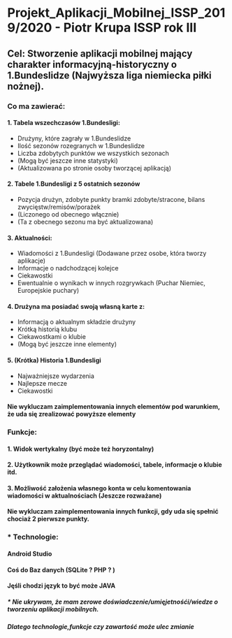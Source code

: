 # Projekt_Aplikacji_Mobilnej_ISSP_2019/2020 - Piotr Krupa ISSP rok III
## Cel: Stworzenie aplikacji mobilnej mający charakter informacyjną-historyczny o 1.Bundeslidze (Najwyższa liga niemiecka piłki nożnej).

### Co ma zawierać:
#### 1. Tabela wszechczasów 1.Bundesligi:
 * Drużyny, które zagrały w 1.Bundeslidze
 * Ilość sezonów rozegranych w 1.Bundeslidze
 * Liczba zdobytych punktów we wszystkich sezonach
* (Mogą być jeszcze inne statystyki)
* (Aktualizowana po stronie osoby tworzącej aplikacją)

#### 2. Tabele 1.Bundesligi z 5 ostatnich sezonów 
* Pozycja drużyn, zdobyte punkty bramki zdobyte/stracone, bilans zwycięstw/remisów/porażek
* (Liczonego od obecnego włącznie)
* (Ta z obecnego sezonu ma być aktualizowana)

#### 3. Aktualności:
* Wiadomości z 1.Bundesligi (Dodawane przez osobe, która tworzy aplikacje)
* Informacje o nadchodzącej kolejce 
* Ciekawostki
* Ewentualnie o wynikach w innych rozgrywkach (Puchar Niemiec, Europejskie puchary)

#### 4. Drużyna ma posiadać swoją własną karte z:
* Informacją o aktualnym składzie drużyny
* Krótką historią klubu
* Ciekawostkami o klubie
* (Mogą być jeszcze inne elementy)

#### 5. (Krótka) Historia 1.Bundesligi
* Najważniejsze wydarzenia
* Najlepsze mecze
* Ciekawostki

#### Nie wykluczam zaimplementowania innych elementów pod warunkiem, że uda się zrealizować powyższe elementy

### Funkcje:
#### 1. Widok wertykalny (być może też horyzontalny)
#### 2. Użytkownik może przeglądać wiadomości, tabele, informacje o klubie itd.
#### 3. Możliwość założenia własnego konta w celu komentowania wiadomości w aktualnościach (Jeszcze rozważane)
#### Nie wykluczam zaimplementowania innych funkcji, gdy uda się spełnić chociaż 2 pierwsze punkty.

### * Technologie:
#### Android Studio
#### Coś do Baz danych (SQLite ? PHP ? )
#### Jęśli chodzi język to być może JAVA

##### * Nie ukrywam, że mam zerowe doświadczenie/umięjetnośći/wiedze o tworzeniu aplikacji mobilnych.
##### Dlatego technologie,funkcje czy zawartość może ulec zmianie 
